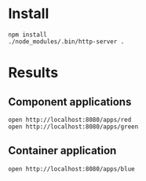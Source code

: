 Install
=======

```
npm install
./node_modules/.bin/http-server .
```

Results
=======

Component applications
----------------------
```
open http://localhost:8080/apps/red
open http://localhost:8080/apps/green
```

Container application
---------------------
```
open http://localhost:8080/apps/blue
```
